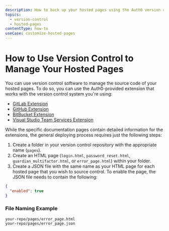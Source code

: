 ```yaml
---
description: How to back up your hosted pages using the Auth0 version control extensions
topics:
  - version-control
  - hosted-pages
contentType: how-to
useCase: customize-hosted-pages
---
```

# How to Use Version Control to Manage Your Hosted Pages

You can use version control software to manage the source code of your hosted pages.
To do so, you can use the Auth0-provided extension that works with the version control system you're using:

* [GitLab Extension](/extensions/gitlab-deploy#deploy-hosted-pages)
* [GitHub Extension](/extensions/github-deploy#deploy-hosted-pages)
* [BitBucket Extension](/extensions/bitbucket-deploy#deploy-hosted-pages)
* [Visual Studio Team Services Extension](/extensions/visual-studio-team-services-deploy#deploy-hosted-pages)

While the specific documentation pages contain detailed information for the extensions, the general deploying process requires just the following steps:

1. Create a folder in your version control repository with the appropriate name (`pages`).
2. Create an HTML page (`login.html`, `password_reset.html`, `guardian_multifactor.html`, or `error_page.html`) within your folder.
3. Create a JSON file with the same name as your HTML page for each hosted page that you wish to source control. To enable the page, the JSON file needs to contain the following:

```json
{
  "enabled": true
}
```

<!-- markdownlint-disable MD001 -->
### File Naming Example
<!-- markdownlint-enable MD001 -->

```text
your-repo/pages/error_page.html
your-repo/pages/error_page.json
```
